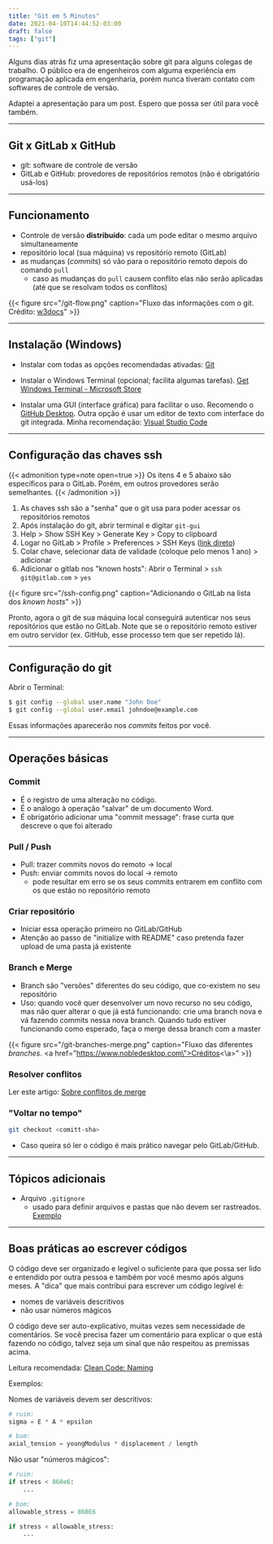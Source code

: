 ```yaml
---
title: "Git em 5 Minutos"
date: 2021-04-10T14:44:52-03:00
draft: false
tags: ["git"]
---
```


Alguns dias atrás fiz uma apresentação sobre git para alguns colegas de trabalho. O público era de engenheiros com alguma experiência em programação aplicada em engenharia, porém nunca tiveram contato com softwares de controle de versão.

Adaptei a apresentação para um post. Espero que possa ser útil para você também.

---

## Git x GitLab x GitHub

- git: software de controle de versão
- GitLab e GitHub: provedores de repositórios remotos (não é obrigatório usá-los)

---

## Funcionamento

- Controle de versão __distribuído__: cada um pode editar o mesmo arquivo simultaneamente
- repositório local (sua máquina) vs repositório remoto (GitLab)
- as mudanças (_commits_) só vão para o repositório remoto depois do comando `pull`
    - caso as mudanças do `pull` causem conflito elas não serão aplicadas (até que se resolvam todos os conflitos)

{{< figure src="/git-flow.png" caption="Fluxo das informações com o git. Crédito: <a href='https://www.w3docs.com/'>w3docs</a>" >}}

---

## Instalação (Windows)

- Instalar com todas as opções recomendadas ativadas: [Git](https://git-scm.com/)

- Instalar o Windows Terminal (opcional; facilita algumas tarefas). [Get Windows Terminal - Microsoft Store](https://www.microsoft.com/store/productId/9N0DX20HK701)

- Instalar uma GUI (interface gráfica) para facilitar o uso. Recomendo o [GitHub Desktop](https://desktop.github.com/). Outra opção é usar um editor de texto com interface do git integrada. Minha recomendação: [Visual Studio Code](https://code.visualstudio.com/)

---

## Configuração das chaves ssh

{{< admonition type=note open=true >}}
Os itens 4 e 5 abaixo são específicos para o GitLab. Porém, em outros provedores serão semelhantes.
{{< /admonition >}}

1. As chaves ssh são a "senha" que o git usa para poder acessar os repositórios remotos
2. Após instalação do git, abrir terminal e digitar `git-gui`
3. Help > Show SSH Key > Generate Key > Copy to clipboard
4. Logar no GitLab > Profile > Preferences > SSH Keys ([link direto](https://gitlab.com/-/profile/keys))
5. Colar chave, selecionar data de validade (coloque pelo menos 1 ano) > adicionar
6. Adicionar o gitlab nos "known hosts": Abrir o Terminal > `ssh git@gitlab.com` > `yes`

{{< figure src="/ssh-config.png" caption="Adicionando o GitLab na lista dos _known hosts_" >}}

Pronto, agora o git de sua máquina local conseguirá autenticar nos seus repositórios que estão no GitLab. Note que se o repositório remoto estiver em outro servidor (ex. GitHub, esse processo tem que ser repetido lá).

---

## Configuração do git

Abrir o Terminal:

```bash
$ git config --global user.name "John Doe"
$ git config --global user.email johndoe@example.com
```
Essas informações aparecerão nos _commits_ feitos por você.

---

## Operações básicas

### Commit

- É o registro de uma alteração no código.
- É o análogo à operação "salvar" de um documento Word.
- É obrigatório adicionar uma "commit message": frase curta que descreve o que foi alterado

### Pull / Push

- Pull: trazer commits novos do remoto → local
- Push: enviar commits novos do local → remoto
    - pode resultar em erro se os seus commits entrarem em conflito com os que estão no repositório remoto

### Criar repositório

- Iniciar essa operação primeiro no GitLab/GitHub
- Atenção ao passo de "initialize with README" caso pretenda fazer upload de uma pasta já existente

### Branch e Merge

- Branch são "versões" diferentes do seu código, que co-existem no seu  repositório
- Uso: quando você quer desenvolver um novo recurso no seu código, mas não quer alterar o que já está funcionando: crie uma branch nova e vá fazendo commits nessa nova branch. Quando tudo estiver funcionando como esperado, faça o merge dessa branch com a master

{{< figure src="/git-branches-merge.png" caption="Fluxo das diferentes _branches_. <a href=\"https://www.nobledesktop.com\">Créditos<\a>" >}}

### Resolver conflitos

Ler este artigo: [Sobre conflitos de merge](https://docs.github.com/pt/github/collaborating-with-issues-and-pull-requests/about-merge-conflicts)

### "Voltar no tempo"

```bash
git checkout <comitt-sha>
```

- Caso queira só ler o código é mais prático navegar pelo GitLab/GitHub.

---

## Tópicos adicionais

- Arquivo `.gitignore`
    - usado para definir arquivos e pastas que não devem ser rastreados. [Exemplo](https://github.com/OpenFAST/openfast/blob/main/.gitignore) 

---

## Boas práticas ao escrever códigos

O código deve ser organizado e legível o suficiente para que possa ser lido e entendido por outra pessoa e também por você mesmo após alguns meses. A "dica" que mais contribui para escrever um código legível é:
- nomes de variáveis descritivos
- não usar números mágicos

O código deve ser auto-explicativo, muitas vezes sem necessidade de comentários. Se você precisa fazer um comentário para explicar o que está fazendo no código, talvez seja um sinal que não respeitou as premissas acima.

Leitura recomendada: [Clean Code: Naming](https://betterprogramming.pub/clean-code-naming-b90740cbae12)

Exemplos:

Nomes de variáveis devem ser descritivos:

```python
# ruim:
sigma = E * A * epsilon

# bom:
axial_tension = youngModulus * displacement / length
```

Não usar "números mágicos":

```python
# ruim:
if stress < 860e6:
	...

# bom:
allowable_stress = 860E6

if stress < allowable_stress:
	...
```